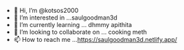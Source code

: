 - 👋 Hi, I’m @kotsos2000
- 👀 I’m interested in ...saulgoodman3d
- 🌱 I’m currently learning ... dhmmy apithita
- 💞️ I’m looking to collaborate on ... cooking meth
- 📫 How to reach me ...https://saulgoodman3d.netlify.app/

<!---
kotsos2000/kotsos2000 is a ✨ special ✨ repository because its `README.md` (this file) appears on your GitHub profile.
You can click the Preview link to take a look at your changes.
--->
